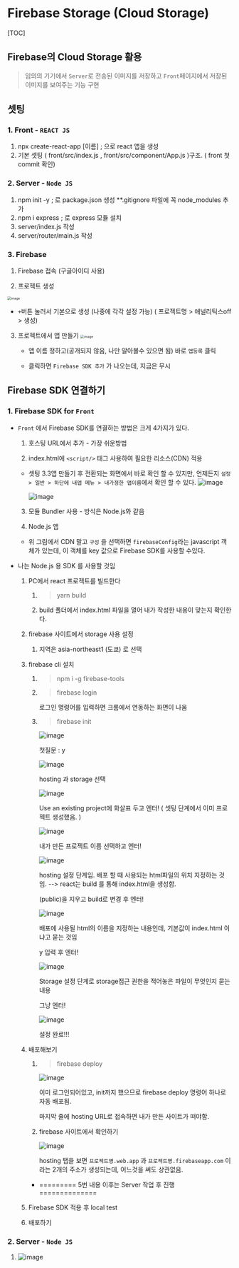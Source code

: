 # Firebase Storage (Cloud Storage)

[TOC]

## Firebase의 Cloud Storage 활용

> 임의의 기기에서 `Server`로 전송된 이미지를 저장하고 `Front`페이지에서 저장된 이미지를 보여주는 기능 구현 



## 셋팅

### 1. Front - `REACT JS`

1. npx create-react-app [이름]  ; 으로 react 앱을 생성 
2. 기본 셋팅 ( front/src/index.js ,  front/src/component/App.js )구조. ( front 첫 commit 확인)

### 2. Server - `Node JS`

1. npm init -y ; 로 package.json 생성  **.gitignore 파일에 꼭 node_modules 추가
2. npm i express ; 로 express 모듈 설치
3. server/index.js 작성
4. server/router/main.js 작성

### 3. Firebase

1.  Firebase 접속 (구글아이디 사용)

2.  프로젝트 생성
   <img src="https://user-images.githubusercontent.com/21153016/76598364-13a64000-6546-11ea-9483-203e1d175274.png" alt="image" style="zoom:50%;" />

   * `+`버튼 눌러서 기본으로 생성 (나중에 각각 설정 가능)
     ( 프로젝트명 > 애널리틱스off > 생성)

3. 프로젝트에서 앱 만들기
   <img src="https://user-images.githubusercontent.com/21153016/76606767-33456480-6556-11ea-8fa7-eaaaed4d6b39.png" alt="image" style="zoom:50%;" />

   * 앱 이름 정하고(공개되지 않음, 나만 알아볼수 있으면 됨) 바로 `앱등록` 클릭

   * 클릭하면 `Firebase SDK 추가` 가 나오는데, 지금은 무시



## Firebase SDK 연결하기

### 1. Firebase SDK for `Front`

[공식 참고 문서]: https://firebase.google.com/docs/web/setup?authuser=0	"자바스크립트 프로젝트에 Firebase 추가"

* `Front` 에서 Firebase SDK를 연결하는 방법은 크게 4가지가 있다.

  1.  호스팅 URL에서 추가 - 가장 쉬운방법 

  2.  index.html에 `<script/>` 태그 사용하여 필요한 리소스(CDN) 적용

     - 셋팅 3.3앱 만들기 후 전환되는 화면에서 바로 확인 할 수 있지만, 
       언제든지 `설정 > 일반 > 하단에 내앱 메뉴 > 내가정한 앱이름`에서 확인 할 수 있다.
       <img src="https://user-images.githubusercontent.com/21153016/76608268-ae0f7f00-6558-11ea-8647-0f1aa733ee84.png" alt="image"  />

       <img src="https://user-images.githubusercontent.com/21153016/76608374-dac39680-6558-11ea-9d0e-ee3956ea02ad.png" alt="image"  />

  3.  모듈 Bundler 사용 - 방식은 Node.js와 같음

  4.  Node.js 앱

     - 위 그림에서 CDN 말고 `구성` 을 선택하면 `firebaseConfig`라는 javascript  객체가 있는데,
       이 객체를 key 값으로 Firebase SDK를 사용할 수있다.



* 나는 Node.js 용 SDK 를 사용할 것임

  1. PC에서 react 프로젝트를 빌드한다

     1. > yarn build

     2.  build 폴더에서 index.html 파일을 열어 내가 작성한 내용이 맞는지 확인한다.

  2. firebase 사이트에서 storage 사용 설정

     1. 지역은 asia-northeast1 (도쿄) 로 선택

  3. firebase cli 설치

     1. > npm i -g firebase-tools

     2. > firebase login

        로그인 명령어를 입력하면 크롬에서 연동하는 화면이 나옴

     3. > firebase init

        ![image](https://user-images.githubusercontent.com/21153016/76745729-badedd80-67b9-11ea-990a-4caae6d608b3.png)

        첫질문 : y

        ![image](https://user-images.githubusercontent.com/21153016/76745827-dcd86000-67b9-11ea-807c-72319a819b72.png)

        hosting 과 storage 선택

        ![image](https://user-images.githubusercontent.com/21153016/76745994-1e690b00-67ba-11ea-8f8e-192cf4cd7cda.png)

        Use an existing project에 화살표 두고 엔터! ( 셋팅 단계에서 이미 프로젝트 생성했음. )

        ![image](https://user-images.githubusercontent.com/21153016/76746216-7dc71b00-67ba-11ea-97bd-c03c3ab41d09.png)

        내가 만든 프로젝트 이름 선택하고 엔터!

        ![image](https://user-images.githubusercontent.com/21153016/76746287-9fc09d80-67ba-11ea-9785-355cc91ea506.png)

        hosting 설정 단계임. 배포 할 때 사용되는 html파일의 위치 지정하는 것임. 
        --> react는 build 를 통해 index.html을 생성함. 

        (public)을 지우고 build로 변경 후 엔터!

        ![image](https://user-images.githubusercontent.com/21153016/76746577-13fb4100-67bb-11ea-862b-dcadafb3a0ae.png)

        배포에 사용될 html의 이름을 지정하는 내용인데, 기본값이 index.html 이냐고 묻는 것임

        y 입력 후 엔터!

        ![image](https://user-images.githubusercontent.com/21153016/76746711-4a38c080-67bb-11ea-936c-20d7537b7a62.png)

        Storage 설정 단계로 storage접근 권한을 적어놓은 파일이 무엇인지 묻는 내용

        그냥 엔터!

        ![image](https://user-images.githubusercontent.com/21153016/76746803-72282400-67bb-11ea-8f02-8a30500770e8.png)

        설정 완료!!!

  4. 배포해보기

     1. > firebase deploy

        ![image](https://user-images.githubusercontent.com/21153016/76746965-b4516580-67bb-11ea-9269-88b0a8a85734.png)

        이미 로그인되어있고, init까지 했으므로 firebase deploy 명령어 하나로 자동 배포됨.

        마지막 줄에 hosting URL로 접속하면 내가 만든 사이트가 떠야함.
        

     2. firebase 사이트에서 확인하기

        ![image](https://user-images.githubusercontent.com/21153016/76747272-3b9ed900-67bc-11ea-94ab-c044b41edb63.png)

        hosting 탭을 보면 `프로젝트명.web.app` 과 `프로젝트명.firebaseapp.com` 이라는 2개의 주소가 생성되는데, 어느것을 써도 상관없음. 
        

     * ========= 5번 내용 이후는 Server 작업 후 진행 ==============

  5. Firebase SDK 적용 후 local test

  6. 배포하기



### 2. Server - `Node JS`

1. <img src="https://user-images.githubusercontent.com/21153016/76597822-b8278280-6544-11ea-8eac-de647c013183.png" alt="image"  />